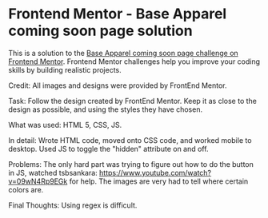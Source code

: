 # Frontend Mentor - Base Apparel coming soon page solution

This is a solution to the [Base Apparel coming soon page challenge on Frontend Mentor](https://www.frontendmentor.io/challenges/base-apparel-coming-soon-page-5d46b47f8db8a7063f9331a0). Frontend Mentor challenges help you improve your coding skills by building realistic projects.

Credit: All images and designs were provided by FrontEnd Mentor.

Task: Follow the design created by FrontEnd Mentor. Keep it as close to the design as possible, and using the styles they have chosen.

What was used: HTML 5, CSS, JS.

In detail: Wrote HTML code, moved onto CSS code, and worked mobile to desktop. Used JS to toggle the "hidden" attribute on and off.

Problems: The only hard part was trying to figure out how to do the button in JS, watched tsbsankara: https://www.youtube.com/watch?v=09wN4Rp9EGk for help. The images are very had to tell where certain colors are.

Final Thoughts: Using regex is difficult.
